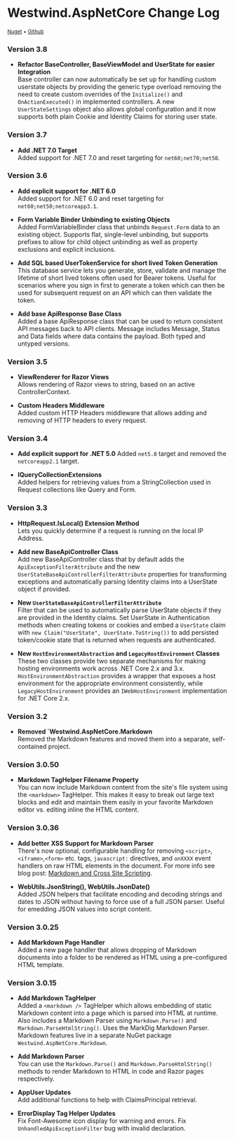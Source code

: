 # Westwind.AspNetCore Change Log
<small>[Nuget](https://www.nuget.org/packages/Westwind.AspNetCore/) &bull; [Github](https://github.com/RickStrahl/Westwind.AspNetCore)</small>


### Version 3.8

* **Refactor BaseController, BaseViewModel and UserState for easier Integration**  
Base controller can now automatically be set up for handling custom userstate objects by providing the generic type overload removing the need to create custom overrides of the `Initialize()` and `OnActionExecuted()` in implemented controllers. A new `UserStateSettings` object also allows global configuration and it now supports both plain Cookie and Identity Claims for storing user state.

### Version 3.7

* **Add .NET 7.0 Target**  
Added support for .NET 7.0 and reset targeting for `net60;net70;net50`.


### Version 3.6

* **Add explicit support for .NET 6.0**  
Added support for .NET 6.0 and reset targeting for `net60;net50;netcoreapp3.1`.

* **Form Variable Binder Unbinding to existing Objects**  
Added FormVariableBinder class that unbinds `Request.Form` data to an existing object. Supports flat, single-level unbinding, but supports prefixes to allow for child object unbinding as well as property exclusions and explicit inclusions.

* **Add SQL based UserTokenService for short lived Token Generation**   
This database service lets you generate, store, validate and manage the lifetime of short lived tokens often used for Bearer tokens. Useful for scenarios where you sign in first to generate a token which can then be used for subsequent request on an API which can then validate the token.

* **Add base ApiResponse Base Class**  
Added a base ApiResponse class that can be used to return consistent API messages back to API clients. Message includes Message, Status and Data fields where data contains the payload. Both typed and untyped versions.



### Version 3.5

* **ViewRenderer for Razor Views**  
Allows rendering of Razor views to string, based on an active ControllerContext.

* **Custom Headers Middleware**  
Added custom HTTP Headers middleware that allows adding and removing of HTTP headers to every request.

### Version 3.4

* **Add explicit support for .NET 5.0**
Added `net5.0` target and removed the `netcoreapp2.1` target.

* **IQueryCollectionExtensions**  
Added helpers for retrieving values from a StringCollection used in Request collections like Query and Form.

### Version 3.3

* **HttpRequest.IsLocal() Extension Method**  
Lets you quickly determine if a request is running on the local IP Address.

* **Add new BaseApiController Class**  
Add new BaseApiController class that by default adds the `ApiExceptionFilterAttribute` and the new `UserStateBaseApiControllerFilterAttribute` properties for transforming exceptions and automatically parsing Identity claims into a UserState object if provided.

* **New `UserStateBaseApiControllerFilterAttribute`**  
Filter that can be used to automatically parse UserState objects if they are provided in the Identity claims. Set UserState in Authentication methods when creating tokens or cookies and embed a `UserState` claim with `new Claim("UserState", UserState.ToString())` to add persisted token/cookie state that is returned when requests are authenticated.

* **New `HostEnvironmentAbstraction` and `LegacyHostEnvironment` Classes**  
These two classes provide two separate mechanisms for making hosting environments work across .NET Core 2.x and 3.x. `HostEnvironmentAbstraction` provides a wrapper that exposes a host environment for the appropriate environment consistently, while `LegacyHostEnvironment` provides an `IWebHostEnvironment` implementation for .NET Core 2.x.

### Version 3.2

* **Removed `Westwind.AspNetCore.Markdown**  
Removed the Markdown features and moved them into a separate, self-contained project.

### Version 3.0.50

* **Markdown TagHelper Filename Property**  
You can now include Markdown content from the site's file system using the `<markdown>` TagHelper. This makes it easy to break out large text blocks and edit and maintain them easily in your favorite Markdown editor vs. editing inline the HTML content.

### Version 3.0.36

* **Add better XSS Support for Markdown Parser**  
There's now optional, configurable handling for removing `<script>`,`<iframe>`,`<form>` etc. tags, `javascript:` directives, and `onXXXX` event handlers on raw HTML elements in the document. For more info see blog post: [Markdown and Cross Site Scripting](https://weblog.west-wind.com/posts/2018/Aug/31/Markdown-and-Cross-Site-Scripting).

* **WebUtils.JsonString(), WebUtils.JsonDate()**  
Added JSON helpers that facilitate encoding and decoding strings and dates to JSON without having to force use of a full JSON parser. Useful for emedding JSON values into script content.

### Version 3.0.25

* **Add Markdown Page Handler**  
Added a new page handler that allows dropping of Markdown documents into a folder to be rendered as HTML using a pre-configured HTML template.


### Version 3.0.15

* **Add Markdown TagHelper**  
Added a `<markdown />` TagHelper which allows embedding of static Markdown content into a page which is parsed into HTML at runtime. Also includes a Markdown Parser using `Markdown.Parse()` and `Markdown.ParseHtmlString()`. Uses the MarkDig Markdown Parser. Markdown features live in a separate NuGet package `Westwind.AspNetCore.Markdown`.

* **Add Markdown Parser**  
You can use the `Markdown.Parse()` and `Markdown.ParseHtmlString()` methods to render Markdown to HTML in code and Razor pages respectively.

* **AppUser Updates**   
Add additional functions to help with ClaimsPrincipal retrieval.


* **ErrorDisplay Tag Helper Updates**  
Fix Font-Awesome icon display for warning and errors. Fix `UnhandledApiExceptionFilter` bug with invalid declaration.